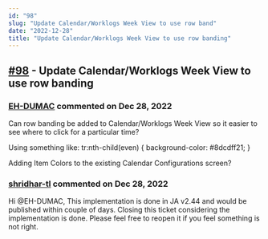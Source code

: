 ```yaml
---
id: "98"
slug: "Update Calendar/Worklogs Week View to use row band"
date: "2022-12-28"
title: "Update Calendar/Worklogs Week View to use row banding"
---
```



## [#98](https://github.com/shridhar-tl/jira-assistant/issues/98) - Update Calendar/Worklogs Week View to use row banding

### [EH-DUMAC](https://github.com/EH-DUMAC) commented on Dec 28, 2022

Can row banding be added to Calendar/Worklogs Week View so it easier to see where to click for a particular time?

Using something like:
tr:nth-child(even) {
    background-color: #8dcdff21;
}

Adding Item Colors to the existing Calendar Configurations screen?

### [shridhar-tl](https://github.com/shridhar-tl) commented on Dec 28, 2022

Hi @EH-DUMAC, This implementation is done in JA v2.44 and would be published within couple of days. Closing this ticket considering the implementation is done. Please feel free to reopen it if you feel something is not right.
